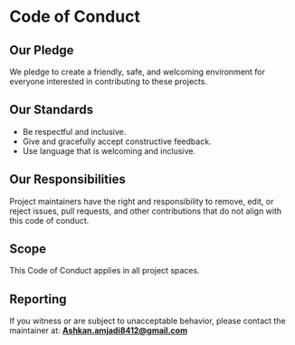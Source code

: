 # Code of Conduct

## Our Pledge
We pledge to create a friendly, safe, and welcoming environment for everyone interested in contributing to these projects.

## Our Standards
- Be respectful and inclusive.
- Give and gracefully accept constructive feedback.
- Use language that is welcoming and inclusive.

## Our Responsibilities
Project maintainers have the right and responsibility to remove, edit, or reject issues, pull requests, and other contributions that do not align with this code of conduct.

## Scope
This Code of Conduct applies in all project spaces.

## Reporting
If you witness or are subject to unacceptable behavior, please contact the maintainer at: **Ashkan.amjadi8412@gmail.com**
